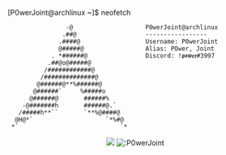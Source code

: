 [P0werJoint@archlinux ~]$ neofetch

                    -@                    P0werJoint@archlinux
                   .##@                   -----------------
                  .####@                  Username: P0werJoint
                  @#####@                 Alias: POwer, Joint
                . *######@                Discord: !𝖕𝖔𝖜𝖊𝖗#3997
               .##@o@#####@               
              /############@            
             /##############@             
            @######@**%######@            
           @######`     %#####o           
          @######@       ######%          
        -@#######h       ######@.`        
       /#####h**``       `**%@####@       
      @H@*`                    `*%#@    
     *`                            `*     

<p align="center">
	<img src="https://github-readme-streak-stats.herokuapp.com?user=P0werJoint&theme=github-dark-blue&hide_border=true&date_format=j%20M%5B%20Y%5D">
	<img src="https://count.getloli.com/get/@:P0werJoint" alt=":P0werJoint" />
</p>

